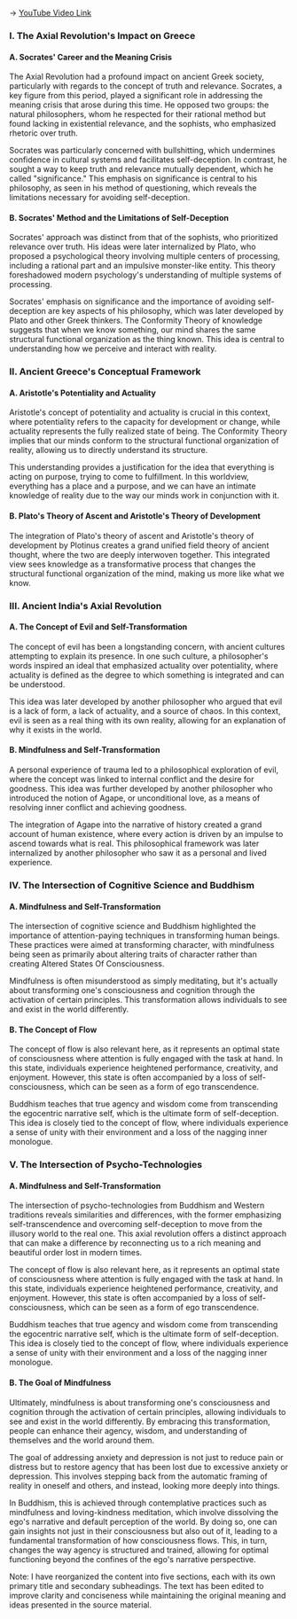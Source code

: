 -> [YouTube Video Link](https://www.youtube.com/watch?v=mrs_dP-TWQc&list=PLwzqpDoZ6TCKqhjfiXmgxtPB1LLBrBvKd&index=3&pp=iAQB)

### I. The Axial Revolution's Impact on Greece
#### A. Socrates' Career and the Meaning Crisis

The Axial Revolution had a profound impact on ancient Greek society, particularly with regards to the concept of truth and relevance. Socrates, a key figure from this period, played a significant role in addressing the meaning crisis that arose during this time. He opposed two groups: the natural philosophers, whom he respected for their rational method but found lacking in existential relevance, and the sophists, who emphasized rhetoric over truth.

Socrates was particularly concerned with bullshitting, which undermines confidence in cultural systems and facilitates self-deception. In contrast, he sought a way to keep truth and relevance mutually dependent, which he called "significance." This emphasis on significance is central to his philosophy, as seen in his method of questioning, which reveals the limitations necessary for avoiding self-deception.

#### B. Socrates' Method and the Limitations of Self-Deception

Socrates' approach was distinct from that of the sophists, who prioritized relevance over truth. His ideas were later internalized by Plato, who proposed a psychological theory involving multiple centers of processing, including a rational part and an impulsive monster-like entity. This theory foreshadowed modern psychology's understanding of multiple systems of processing.

Socrates' emphasis on significance and the importance of avoiding self-deception are key aspects of his philosophy, which was later developed by Plato and other Greek thinkers. The Conformity Theory of knowledge suggests that when we know something, our mind shares the same structural functional organization as the thing known. This idea is central to understanding how we perceive and interact with reality.

### II. Ancient Greece's Conceptual Framework
#### A. Aristotle's Potentiality and Actuality

Aristotle's concept of potentiality and actuality is crucial in this context, where potentiality refers to the capacity for development or change, while actuality represents the fully realized state of being. The Conformity Theory implies that our minds conform to the structural functional organization of reality, allowing us to directly understand its structure.

This understanding provides a justification for the idea that everything is acting on purpose, trying to come to fulfillment. In this worldview, everything has a place and a purpose, and we can have an intimate knowledge of reality due to the way our minds work in conjunction with it.

#### B. Plato's Theory of Ascent and Aristotle's Theory of Development

The integration of Plato's theory of ascent and Aristotle's theory of development by Plotinus creates a grand unified field theory of ancient thought, where the two are deeply interwoven together. This integrated view sees knowledge as a transformative process that changes the structural functional organization of the mind, making us more like what we know.

### III. Ancient India's Axial Revolution
#### A. The Concept of Evil and Self-Transformation

The concept of evil has been a longstanding concern, with ancient cultures attempting to explain its presence. In one such culture, a philosopher's words inspired an ideal that emphasized actuality over potentiality, where actuality is defined as the degree to which something is integrated and can be understood.

This idea was later developed by another philosopher who argued that evil is a lack of form, a lack of actuality, and a source of chaos. In this context, evil is seen as a real thing with its own reality, allowing for an explanation of why it exists in the world.

#### B. Mindfulness and Self-Transformation

A personal experience of trauma led to a philosophical exploration of evil, where the concept was linked to internal conflict and the desire for goodness. This idea was further developed by another philosopher who introduced the notion of Agape, or unconditional love, as a means of resolving inner conflict and achieving goodness.

The integration of Agape into the narrative of history created a grand account of human existence, where every action is driven by an impulse to ascend towards what is real. This philosophical framework was later internalized by another philosopher who saw it as a personal and lived experience.

### IV. The Intersection of Cognitive Science and Buddhism
#### A. Mindfulness and Self-Transformation

The intersection of cognitive science and Buddhism highlighted the importance of attention-paying techniques in transforming human beings. These practices were aimed at transforming character, with mindfulness being seen as primarily about altering traits of character rather than creating Altered States Of Consciousness.

Mindfulness is often misunderstood as simply meditating, but it's actually about transforming one's consciousness and cognition through the activation of certain principles. This transformation allows individuals to see and exist in the world differently.

#### B. The Concept of Flow

The concept of flow is also relevant here, as it represents an optimal state of consciousness where attention is fully engaged with the task at hand. In this state, individuals experience heightened performance, creativity, and enjoyment. However, this state is often accompanied by a loss of self-consciousness, which can be seen as a form of ego transcendence.

Buddhism teaches that true agency and wisdom come from transcending the egocentric narrative self, which is the ultimate form of self-deception. This idea is closely tied to the concept of flow, where individuals experience a sense of unity with their environment and a loss of the nagging inner monologue.

### V. The Intersection of Psycho-Technologies
#### A. Mindfulness and Self-Transformation

The intersection of psycho-technologies from Buddhism and Western traditions reveals similarities and differences, with the former emphasizing self-transcendence and overcoming self-deception to move from the illusory world to the real one. This axial revolution offers a distinct approach that can make a difference by reconnecting us to a rich meaning and beautiful order lost in modern times.

The concept of flow is also relevant here, as it represents an optimal state of consciousness where attention is fully engaged with the task at hand. In this state, individuals experience heightened performance, creativity, and enjoyment. However, this state is often accompanied by a loss of self-consciousness, which can be seen as a form of ego transcendence.

Buddhism teaches that true agency and wisdom come from transcending the egocentric narrative self, which is the ultimate form of self-deception. This idea is closely tied to the concept of flow, where individuals experience a sense of unity with their environment and a loss of the nagging inner monologue.

#### B. The Goal of Mindfulness

Ultimately, mindfulness is about transforming one's consciousness and cognition through the activation of certain principles, allowing individuals to see and exist in the world differently. By embracing this transformation, people can enhance their agency, wisdom, and understanding of themselves and the world around them.

The goal of addressing anxiety and depression is not just to reduce pain or distress but to restore agency that has been lost due to excessive anxiety or depression. This involves stepping back from the automatic framing of reality in oneself and others, and instead, looking more deeply into things.

In Buddhism, this is achieved through contemplative practices such as mindfulness and loving-kindness meditation, which involve dissolving the ego's narrative and default perception of the world. By doing so, one can gain insights not just in their consciousness but also out of it, leading to a fundamental transformation of how consciousness flows. This, in turn, changes the way agency is structured and trained, allowing for optimal functioning beyond the confines of the ego's narrative perspective.

Note: I have reorganized the content into five sections, each with its own primary title and secondary subheadings. The text has been edited to improve clarity and conciseness while maintaining the original meaning and ideas presented in the source material.